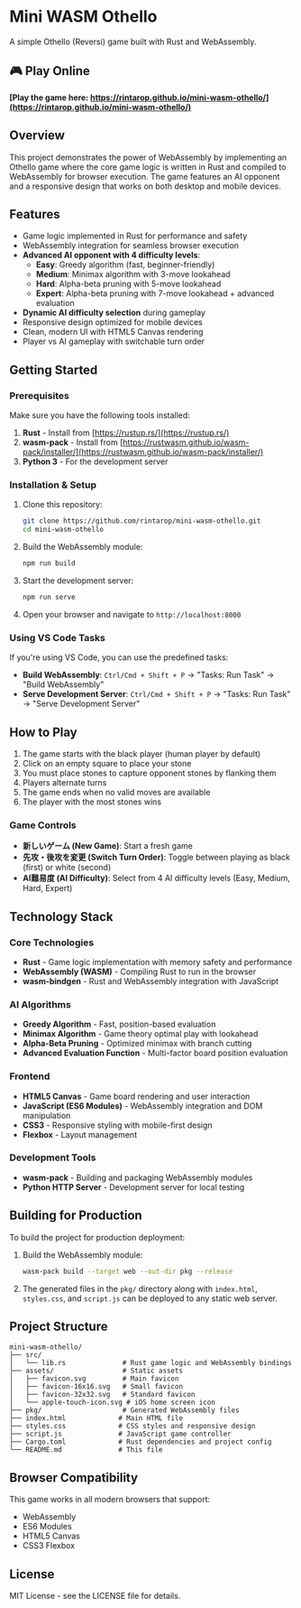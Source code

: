 # Mini WASM Othello

A simple Othello (Reversi) game built with Rust and WebAssembly.

## 🎮 Play Online

**[Play the game here: https://rintarop.github.io/mini-wasm-othello/](https://rintarop.github.io/mini-wasm-othello/)**

## Overview

This project demonstrates the power of WebAssembly by implementing an Othello game where the core game logic is written in Rust and compiled to WebAssembly for browser execution. The game features an AI opponent and a responsive design that works on both desktop and mobile devices.

## Features

- Game logic implemented in Rust for performance and safety
- WebAssembly integration for seamless browser execution
- **Advanced AI opponent with 4 difficulty levels**:
  - **Easy**: Greedy algorithm (fast, beginner-friendly)
  - **Medium**: Minimax algorithm with 3-move lookahead
  - **Hard**: Alpha-beta pruning with 5-move lookahead
  - **Expert**: Alpha-beta pruning with 7-move lookahead + advanced evaluation
- **Dynamic AI difficulty selection** during gameplay
- Responsive design optimized for mobile devices
- Clean, modern UI with HTML5 Canvas rendering
- Player vs AI gameplay with switchable turn order

## Getting Started

### Prerequisites

Make sure you have the following tools installed:

1. **Rust** - Install from [https://rustup.rs/](https://rustup.rs/)
2. **wasm-pack** - Install from [https://rustwasm.github.io/wasm-pack/installer/](https://rustwasm.github.io/wasm-pack/installer/)
3. **Python 3** - For the development server

### Installation & Setup

1. Clone this repository:
   ```bash
   git clone https://github.com/rintarop/mini-wasm-othello.git
   cd mini-wasm-othello
   ```

2. Build the WebAssembly module:
   ```bash
   npm run build
   ```

3. Start the development server:
   ```bash
   npm run serve
   ```

4. Open your browser and navigate to `http://localhost:8000`

### Using VS Code Tasks

If you're using VS Code, you can use the predefined tasks:

- **Build WebAssembly**: `Ctrl/Cmd + Shift + P` → "Tasks: Run Task" → "Build WebAssembly"
- **Serve Development Server**: `Ctrl/Cmd + Shift + P` → "Tasks: Run Task" → "Serve Development Server"

## How to Play

1. The game starts with the black player (human player by default)
2. Click on an empty square to place your stone
3. You must place stones to capture opponent stones by flanking them
4. Players alternate turns
5. The game ends when no valid moves are available
6. The player with the most stones wins

### Game Controls

- **新しいゲーム (New Game)**: Start a fresh game
- **先攻・後攻を変更 (Switch Turn Order)**: Toggle between playing as black (first) or white (second)
- **AI難易度 (AI Difficulty)**: Select from 4 AI difficulty levels (Easy, Medium, Hard, Expert)

## Technology Stack

### Core Technologies
- **Rust** - Game logic implementation with memory safety and performance
- **WebAssembly (WASM)** - Compiling Rust to run in the browser
- **wasm-bindgen** - Rust and WebAssembly integration with JavaScript

### AI Algorithms
- **Greedy Algorithm** - Fast, position-based evaluation
- **Minimax Algorithm** - Game theory optimal play with lookahead
- **Alpha-Beta Pruning** - Optimized minimax with branch cutting
- **Advanced Evaluation Function** - Multi-factor board position evaluation

### Frontend
- **HTML5 Canvas** - Game board rendering and user interaction
- **JavaScript (ES6 Modules)** - WebAssembly integration and DOM manipulation
- **CSS3** - Responsive styling with mobile-first design
- **Flexbox** - Layout management

### Development Tools
- **wasm-pack** - Building and packaging WebAssembly modules
- **Python HTTP Server** - Development server for local testing

## Building for Production

To build the project for production deployment:

1. Build the WebAssembly module:
   ```bash
   wasm-pack build --target web --out-dir pkg --release
   ```

2. The generated files in the `pkg/` directory along with `index.html`, `styles.css`, and `script.js` can be deployed to any static web server.

## Project Structure

```
mini-wasm-othello/
├── src/
│   └── lib.rs              # Rust game logic and WebAssembly bindings
├── assets/                 # Static assets
│   ├── favicon.svg         # Main favicon
│   ├── favicon-16x16.svg   # Small favicon
│   ├── favicon-32x32.svg   # Standard favicon
│   └── apple-touch-icon.svg # iOS home screen icon
├── pkg/                    # Generated WebAssembly files
├── index.html             # Main HTML file
├── styles.css             # CSS styles and responsive design
├── script.js              # JavaScript game controller
├── Cargo.toml             # Rust dependencies and project config
└── README.md              # This file
```

## Browser Compatibility

This game works in all modern browsers that support:
- WebAssembly
- ES6 Modules
- HTML5 Canvas
- CSS3 Flexbox

## License

MIT License - see the LICENSE file for details.
